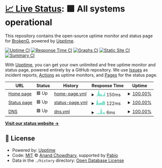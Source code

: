 # [📈 Live Status](https://brokengdnb.github.io/upptime): <!--live status--> **🟩 All systems operational**

This repository contains the open-source uptime monitor and status page for [BrokenG](https://brokengdnb.github.io/upptime), powered by [Upptime](https://github.com/upptime/upptime).

[![Uptime CI](https://github.com/brokengdnb/upptime/workflows/Uptime%20CI/badge.svg)](https://github.com/brokengdnb/upptime/actions?query=workflow%3A%22Uptime+CI%22)
[![Response Time CI](https://github.com/brokengdnb/upptime/workflows/Response%20Time%20CI/badge.svg)](https://github.com/brokengdnb/upptime/actions?query=workflow%3A%22Response+Time+CI%22)
[![Graphs CI](https://github.com/brokengdnb/upptime/workflows/Graphs%20CI/badge.svg)](https://github.com/brokengdnb/upptime/actions?query=workflow%3A%22Graphs+CI%22)
[![Static Site CI](https://github.com/brokengdnb/upptime/workflows/Static%20Site%20CI/badge.svg)](https://github.com/brokengdnb/upptime/actions?query=workflow%3A%22Static+Site+CI%22)
[![Summary CI](https://github.com/brokengdnb/upptime/workflows/Summary%20CI/badge.svg)](https://github.com/brokengdnb/upptime/actions?query=workflow%3A%22Summary+CI%22)

With [Upptime](https://upptime.js.org), you can get your own unlimited and free uptime monitor and status page, powered entirely by a GitHub repository. We use [Issues](https://github.com/brokengdnb/upptime/issues) as incident reports, [Actions](https://github.com/brokengdnb/upptime/actions) as uptime monitors, and [Pages](https://brokengdnb.github.io/upptime) for the status page.

<!--start: status pages-->
<!-- This summary is generated by Upptime (https://github.com/upptime/upptime) -->
<!-- Do not edit this manually, your changes will be overwritten -->
<!-- prettier-ignore -->
| URL | Status | History | Response Time | Uptime |
| --- | ------ | ------- | ------------- | ------ |
| <img alt="" src="https://icons.duckduckgo.com/ip3/master--jekyll-test-debase.netlify.app.ico" height="13"> [Home page](https://master--jekyll-test-debase.netlify.app/) | 🟩 Up | [home-page.yml](https://github.com/brokengdnb/upptime/commits/HEAD/history/home-page.yml) | <details><summary><img alt="Response time graph" src="./graphs/home-page/response-time-week.png" height="20"> 150ms</summary><br><a href="https://brokengdnb.github.io/upptime/history/home-page"><img alt="Response time 139" src="https://img.shields.io/endpoint?url=https%3A%2F%2Fraw.githubusercontent.com%2Fbrokengdnb%2Fupptime%2FHEAD%2Fapi%2Fhome-page%2Fresponse-time.json"></a><br><a href="https://brokengdnb.github.io/upptime/history/home-page"><img alt="24-hour response time 265" src="https://img.shields.io/endpoint?url=https%3A%2F%2Fraw.githubusercontent.com%2Fbrokengdnb%2Fupptime%2FHEAD%2Fapi%2Fhome-page%2Fresponse-time-day.json"></a><br><a href="https://brokengdnb.github.io/upptime/history/home-page"><img alt="7-day response time 150" src="https://img.shields.io/endpoint?url=https%3A%2F%2Fraw.githubusercontent.com%2Fbrokengdnb%2Fupptime%2FHEAD%2Fapi%2Fhome-page%2Fresponse-time-week.json"></a><br><a href="https://brokengdnb.github.io/upptime/history/home-page"><img alt="30-day response time 112" src="https://img.shields.io/endpoint?url=https%3A%2F%2Fraw.githubusercontent.com%2Fbrokengdnb%2Fupptime%2FHEAD%2Fapi%2Fhome-page%2Fresponse-time-month.json"></a><br><a href="https://brokengdnb.github.io/upptime/history/home-page"><img alt="1-year response time 139" src="https://img.shields.io/endpoint?url=https%3A%2F%2Fraw.githubusercontent.com%2Fbrokengdnb%2Fupptime%2FHEAD%2Fapi%2Fhome-page%2Fresponse-time-year.json"></a></details> | <details><summary><a href="https://brokengdnb.github.io/upptime/history/home-page">100.00%</a></summary><a href="https://brokengdnb.github.io/upptime/history/home-page"><img alt="All-time uptime 100.00%" src="https://img.shields.io/endpoint?url=https%3A%2F%2Fraw.githubusercontent.com%2Fbrokengdnb%2Fupptime%2FHEAD%2Fapi%2Fhome-page%2Fuptime.json"></a><br><a href="https://brokengdnb.github.io/upptime/history/home-page"><img alt="24-hour uptime 100.00%" src="https://img.shields.io/endpoint?url=https%3A%2F%2Fraw.githubusercontent.com%2Fbrokengdnb%2Fupptime%2FHEAD%2Fapi%2Fhome-page%2Fuptime-day.json"></a><br><a href="https://brokengdnb.github.io/upptime/history/home-page"><img alt="7-day uptime 100.00%" src="https://img.shields.io/endpoint?url=https%3A%2F%2Fraw.githubusercontent.com%2Fbrokengdnb%2Fupptime%2FHEAD%2Fapi%2Fhome-page%2Fuptime-week.json"></a><br><a href="https://brokengdnb.github.io/upptime/history/home-page"><img alt="30-day uptime 100.00%" src="https://img.shields.io/endpoint?url=https%3A%2F%2Fraw.githubusercontent.com%2Fbrokengdnb%2Fupptime%2FHEAD%2Fapi%2Fhome-page%2Fuptime-month.json"></a><br><a href="https://brokengdnb.github.io/upptime/history/home-page"><img alt="1-year uptime 100.00%" src="https://img.shields.io/endpoint?url=https%3A%2F%2Fraw.githubusercontent.com%2Fbrokengdnb%2Fupptime%2FHEAD%2Fapi%2Fhome-page%2Fuptime-year.json"></a></details>
| <img alt="" src="https://icons.duckduckgo.com/ip3/brokengdnb.github.io.ico" height="13"> [Status page](https://brokengdnb.github.io/upptime/) | 🟩 Up | [status-page.yml](https://github.com/brokengdnb/upptime/commits/HEAD/history/status-page.yml) | <details><summary><img alt="Response time graph" src="./graphs/status-page/response-time-week.png" height="20"> 122ms</summary><br><a href="https://brokengdnb.github.io/upptime/history/status-page"><img alt="Response time 110" src="https://img.shields.io/endpoint?url=https%3A%2F%2Fraw.githubusercontent.com%2Fbrokengdnb%2Fupptime%2FHEAD%2Fapi%2Fstatus-page%2Fresponse-time.json"></a><br><a href="https://brokengdnb.github.io/upptime/history/status-page"><img alt="24-hour response time 123" src="https://img.shields.io/endpoint?url=https%3A%2F%2Fraw.githubusercontent.com%2Fbrokengdnb%2Fupptime%2FHEAD%2Fapi%2Fstatus-page%2Fresponse-time-day.json"></a><br><a href="https://brokengdnb.github.io/upptime/history/status-page"><img alt="7-day response time 122" src="https://img.shields.io/endpoint?url=https%3A%2F%2Fraw.githubusercontent.com%2Fbrokengdnb%2Fupptime%2FHEAD%2Fapi%2Fstatus-page%2Fresponse-time-week.json"></a><br><a href="https://brokengdnb.github.io/upptime/history/status-page"><img alt="30-day response time 99" src="https://img.shields.io/endpoint?url=https%3A%2F%2Fraw.githubusercontent.com%2Fbrokengdnb%2Fupptime%2FHEAD%2Fapi%2Fstatus-page%2Fresponse-time-month.json"></a><br><a href="https://brokengdnb.github.io/upptime/history/status-page"><img alt="1-year response time 110" src="https://img.shields.io/endpoint?url=https%3A%2F%2Fraw.githubusercontent.com%2Fbrokengdnb%2Fupptime%2FHEAD%2Fapi%2Fstatus-page%2Fresponse-time-year.json"></a></details> | <details><summary><a href="https://brokengdnb.github.io/upptime/history/status-page">100.00%</a></summary><a href="https://brokengdnb.github.io/upptime/history/status-page"><img alt="All-time uptime 100.00%" src="https://img.shields.io/endpoint?url=https%3A%2F%2Fraw.githubusercontent.com%2Fbrokengdnb%2Fupptime%2FHEAD%2Fapi%2Fstatus-page%2Fuptime.json"></a><br><a href="https://brokengdnb.github.io/upptime/history/status-page"><img alt="24-hour uptime 100.00%" src="https://img.shields.io/endpoint?url=https%3A%2F%2Fraw.githubusercontent.com%2Fbrokengdnb%2Fupptime%2FHEAD%2Fapi%2Fstatus-page%2Fuptime-day.json"></a><br><a href="https://brokengdnb.github.io/upptime/history/status-page"><img alt="7-day uptime 100.00%" src="https://img.shields.io/endpoint?url=https%3A%2F%2Fraw.githubusercontent.com%2Fbrokengdnb%2Fupptime%2FHEAD%2Fapi%2Fstatus-page%2Fuptime-week.json"></a><br><a href="https://brokengdnb.github.io/upptime/history/status-page"><img alt="30-day uptime 100.00%" src="https://img.shields.io/endpoint?url=https%3A%2F%2Fraw.githubusercontent.com%2Fbrokengdnb%2Fupptime%2FHEAD%2Fapi%2Fstatus-page%2Fuptime-month.json"></a><br><a href="https://brokengdnb.github.io/upptime/history/status-page"><img alt="1-year uptime 100.00%" src="https://img.shields.io/endpoint?url=https%3A%2F%2Fraw.githubusercontent.com%2Fbrokengdnb%2Fupptime%2FHEAD%2Fapi%2Fstatus-page%2Fuptime-year.json"></a></details>
| <img alt="" src="https://icons.duckduckgo.com/ip3/null.ico" height="13"> [DNS](1.1.1.1) | 🟩 Up | [dns.yml](https://github.com/brokengdnb/upptime/commits/HEAD/history/dns.yml) | <details><summary><img alt="Response time graph" src="./graphs/dns/response-time-week.png" height="20"> 6ms</summary><br><a href="https://brokengdnb.github.io/upptime/history/dns"><img alt="Response time 4" src="https://img.shields.io/endpoint?url=https%3A%2F%2Fraw.githubusercontent.com%2Fbrokengdnb%2Fupptime%2FHEAD%2Fapi%2Fdns%2Fresponse-time.json"></a><br><a href="https://brokengdnb.github.io/upptime/history/dns"><img alt="24-hour response time 2" src="https://img.shields.io/endpoint?url=https%3A%2F%2Fraw.githubusercontent.com%2Fbrokengdnb%2Fupptime%2FHEAD%2Fapi%2Fdns%2Fresponse-time-day.json"></a><br><a href="https://brokengdnb.github.io/upptime/history/dns"><img alt="7-day response time 6" src="https://img.shields.io/endpoint?url=https%3A%2F%2Fraw.githubusercontent.com%2Fbrokengdnb%2Fupptime%2FHEAD%2Fapi%2Fdns%2Fresponse-time-week.json"></a><br><a href="https://brokengdnb.github.io/upptime/history/dns"><img alt="30-day response time 4" src="https://img.shields.io/endpoint?url=https%3A%2F%2Fraw.githubusercontent.com%2Fbrokengdnb%2Fupptime%2FHEAD%2Fapi%2Fdns%2Fresponse-time-month.json"></a><br><a href="https://brokengdnb.github.io/upptime/history/dns"><img alt="1-year response time 4" src="https://img.shields.io/endpoint?url=https%3A%2F%2Fraw.githubusercontent.com%2Fbrokengdnb%2Fupptime%2FHEAD%2Fapi%2Fdns%2Fresponse-time-year.json"></a></details> | <details><summary><a href="https://brokengdnb.github.io/upptime/history/dns">100.00%</a></summary><a href="https://brokengdnb.github.io/upptime/history/dns"><img alt="All-time uptime 100.00%" src="https://img.shields.io/endpoint?url=https%3A%2F%2Fraw.githubusercontent.com%2Fbrokengdnb%2Fupptime%2FHEAD%2Fapi%2Fdns%2Fuptime.json"></a><br><a href="https://brokengdnb.github.io/upptime/history/dns"><img alt="24-hour uptime 100.00%" src="https://img.shields.io/endpoint?url=https%3A%2F%2Fraw.githubusercontent.com%2Fbrokengdnb%2Fupptime%2FHEAD%2Fapi%2Fdns%2Fuptime-day.json"></a><br><a href="https://brokengdnb.github.io/upptime/history/dns"><img alt="7-day uptime 100.00%" src="https://img.shields.io/endpoint?url=https%3A%2F%2Fraw.githubusercontent.com%2Fbrokengdnb%2Fupptime%2FHEAD%2Fapi%2Fdns%2Fuptime-week.json"></a><br><a href="https://brokengdnb.github.io/upptime/history/dns"><img alt="30-day uptime 100.00%" src="https://img.shields.io/endpoint?url=https%3A%2F%2Fraw.githubusercontent.com%2Fbrokengdnb%2Fupptime%2FHEAD%2Fapi%2Fdns%2Fuptime-month.json"></a><br><a href="https://brokengdnb.github.io/upptime/history/dns"><img alt="1-year uptime 100.00%" src="https://img.shields.io/endpoint?url=https%3A%2F%2Fraw.githubusercontent.com%2Fbrokengdnb%2Fupptime%2FHEAD%2Fapi%2Fdns%2Fuptime-year.json"></a></details>

<!--end: status pages-->

[**Visit our status website →**](https://brokengdnb.github.io/upptime)

## 📄 License

- Powered by: [Upptime](https://github.com/upptime/upptime)
- Code: [MIT](./LICENSE) © [Anand Chowdhary](https://anandchowdhary.com), supported by [Pabio](https://pabio.com)
- Data in the `./history` directory: [Open Database License](https://opendatacommons.org/licenses/odbl/1-0/)
